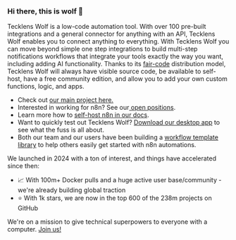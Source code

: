 ### Hi there, this is wolf 👋

Tecklens Wolf is a low-code automation tool. With over 100 pre-built integrations and a general connector for anything with an API, Tecklens Wolf enables you to connect anything to everything. With Tecklens Wolf you can move beyond simple one step integrations to build multi-step notifications workflows that integrate your tools exactly the way you want, including adding AI functionality. Thanks to its <a href="https://faircode.io/">fair-code</a> distribution model, Tecklens Wolf will always have visible source code, be available to self-host, have a free community edition, and allow you to add your own custom functions, logic, and apps.

- Check out <a href="https://github.com/tecklens/tk-wolf">our main project here.</a>
- Interested in working for n8n? See our<a href="https://n8n.io/careers"> open positions</a>.
- Learn more how to <a href="https://docs.n8n.io/hosting/">self-host n8n in our docs</a>. 
- Want to quickly test out Tecklens Wolf? <a href="https://n8n.io/get-started/?utm_medium=referral&utm_source=github.com&utm_campaign=readme">Download our desktop app</a> to see what the fuss is all about. 
- Both our team and our users have been building a <a href="https://n8n.io/workflows/?utm_medium=referral&utm_source=github.com&utm_campaign=readme">workflow template library</a> to help others easily get started with n8n automations. 

 We launched in 2024 with a ton of interest, and things have accelerated since then:

- 📈 With 100m+ Docker pulls and a huge active user base/community - we're already building global traction
- ⭐️ With 1k stars, we are now in the top 600 of the 238m projects on GitHub

We're on a mission to give technical superpowers to everyone with a computer. <a href="https://n8n.io/careers">Join us!</a>
